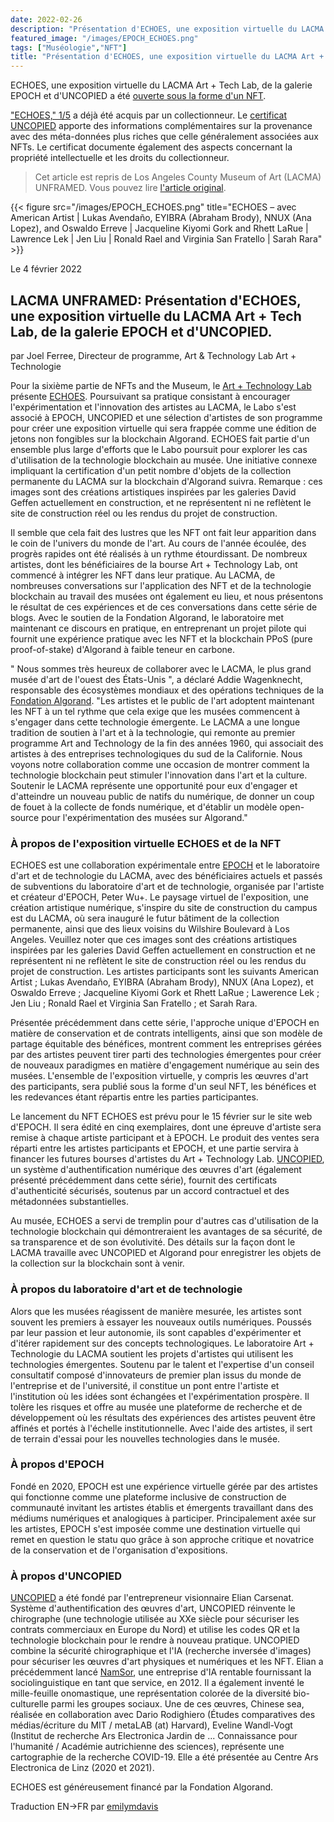 ```yaml
---
date: 2022-02-26
description: "Présentation d'ECHOES, une exposition virtuelle du LACMA Art + Tech Lab, de la galerie EPOCH et d'UNCOPIED."
featured_image: "/images/EPOCH_ECHOES.png"
tags: ["Muséologie","NFT"]
title: "Présentation d'ECHOES, une exposition virtuelle du LACMA Art + Tech Lab, de la galerie EPOCH et d'UNCOPIED."
---
```


ECHOES, une exposition virtuelle du LACMA Art + Tech Lab, de la galerie EPOCH et d'UNCOPIED a été [ouverte sous la forme d'un NFT](https://epoch.gallery/echoes-nft/).

["ECHOES," 1/5](https://www.nftexplorer.app/asset/603960750) a déjà été acquis par un collectionneur. Le [certificat UNCOPIED](https://api.uncopied.art/c/v/w) apporte des informations complémentaires sur la provenance avec des méta-données plus riches que celle généralement associées aux NFTs. 
Le certificat documente également des aspects concernant la propriété intellectuelle et les droits du collectionneur. 

>Cet article est repris de Los Angeles County Museum of Art (LACMA) UNFRAMED. Vous pouvez lire [l'article original](https://unframed.lacma.org/2022/02/04/introducing-echoes-virtual-exhibition-lacma-art-tech-lab-epoch-gallery-and-uncopied).

{{< figure src="/images/EPOCH_ECHOES.png" title="ECHOES – avec American Artist | Lukas Avendaño, EYIBRA (Abraham Brody), NNUX (Ana Lopez), and Oswaldo Erreve | Jacqueline Kiyomi Gork and Rhett LaRue | Lawrence Lek | Jen Liu | Ronald Rael and Virginia San Fratello | Sarah Rara" >}}

Le 4 février 2022

## LACMA UNFRAMED: Présentation d'ECHOES, une exposition virtuelle du LACMA Art + Tech Lab, de la galerie EPOCH et d'UNCOPIED.
par Joel Ferree, Directeur de programme, Art & Technology Lab Art + Technologie

Pour la sixième partie de NFTs and the Museum, le [Art + Technology Lab](https://www.lacma.org/lab) présente [ECHOES](https://epoch.gallery/echoes). Poursuivant sa pratique consistant à encourager l'expérimentation et l'innovation des artistes au LACMA, le Labo s'est associé à EPOCH, UNCOPIED et une sélection d'artistes de son programme pour créer une exposition virtuelle qui sera frappée comme une édition de jetons non fongibles sur la blockchain Algorand. ECHOES fait partie d'un ensemble plus large d'efforts que le Labo poursuit pour explorer les cas d'utilisation de la technologie blockchain au musée. Une initiative connexe impliquant la certification d'un petit nombre d'objets de la collection permanente du LACMA sur la blockchain d'Algorand suivra. Remarque : ces images sont des créations artistiques inspirées par les galeries David Geffen actuellement en construction, et ne représentent ni ne reflètent le site de construction réel ou les rendus du projet de construction.

Il semble que cela fait des lustres que les NFT ont fait leur apparition dans le coin de l'univers du monde de l'art. Au cours de l'année écoulée, des progrès rapides ont été réalisés à un rythme étourdissant. De nombreux artistes, dont les bénéficiaires de la bourse Art + Technology Lab, ont commencé à intégrer les NFT dans leur pratique. Au LACMA, de nombreuses conversations sur l'application des NFT et de la technologie blockchain au travail des musées ont également eu lieu, et nous présentons le résultat de ces expériences et de ces conversations dans cette série de blogs. Avec le soutien de la Fondation Algorand, le laboratoire met maintenant ce discours en pratique, en entreprenant un projet pilote qui fournit une expérience pratique avec les NFT et la blockchain PPoS (pure proof-of-stake) d'Algorand à faible teneur en carbone.

" Nous sommes très heureux de collaborer avec le LACMA, le plus grand musée d'art de l'ouest des États-Unis ", a déclaré Addie Wagenknecht, responsable des écosystèmes mondiaux et des opérations techniques de la [Fondation Algorand](https://algorand.foundation/). "Les artistes et le public de l'art adoptent maintenant les NFT à un tel rythme que cela exige que les musées commencent à s'engager dans cette technologie émergente. Le LACMA a une longue tradition de soutien à l'art et à la technologie, qui remonte au premier programme Art and Technology de la fin des années 1960, qui associait des artistes à des entreprises technologiques du sud de la Californie. Nous voyons notre collaboration comme une occasion de montrer comment la technologie blockchain peut stimuler l'innovation dans l'art et la culture. Soutenir le LACMA représente une opportunité pour eux d'engager et d'atteindre un nouveau public de natifs du numérique, de donner un coup de fouet à la collecte de fonds numérique, et d'établir un modèle open-source pour l'expérimentation des musées sur Algorand."

### À propos de l'exposition virtuelle ECHOES et de la NFT
ECHOES est une collaboration expérimentale entre [EPOCH](https://epoch.gallery/) et le laboratoire d'art et de technologie du LACMA, avec des bénéficiaires actuels et passés de subventions du laboratoire d'art et de technologie, organisée par l'artiste et créateur d'EPOCH, Peter Wu+. Le paysage virtuel de l'exposition, une création artistique numérique, s'inspire du site de construction du campus est du LACMA, où sera inauguré le futur bâtiment de la collection permanente, ainsi que des lieux voisins du Wilshire Boulevard à Los Angeles. Veuillez noter que ces images sont des créations artistiques inspirées par les galeries David Geffen actuellement en construction et ne représentent ni ne reflètent le site de construction réel ou les rendus du projet de construction.
Les artistes participants sont les suivants American Artist ; Lukas Avendaño, EYIBRA (Abraham Brody), NNUX (Ana Lopez), et Oswaldo Erreve ; Jacqueline Kiyomi Gork et Rhett LaRue ; Lawerence Lek ; Jen Liu ; Ronald Rael et Virginia San Fratello ; et Sarah Rara.

Présentée précédemment dans cette série, l'approche unique d'EPOCH en matière de conservation et de contrats intelligents, ainsi que son modèle de partage équitable des bénéfices, montrent comment les entreprises gérées par des artistes peuvent tirer parti des technologies émergentes pour créer de nouveaux paradigmes en matière d'engagement numérique au sein des musées. L'ensemble de l'exposition virtuelle, y compris les œuvres d'art des participants, sera publié sous la forme d'un seul NFT, les bénéfices et les redevances étant répartis entre les parties participantes.

Le lancement du NFT ECHOES est prévu pour le 15 février sur le site web d'EPOCH. Il sera édité en cinq exemplaires, dont une épreuve d'artiste sera remise à chaque artiste participant et à EPOCH. Le produit des ventes sera réparti entre les artistes participants et EPOCH, et une partie servira à financer les futures bourses d'artistes du Art + Technology Lab. [UNCOPIED](https://uncopied.art), un système d'authentification numérique des œuvres d'art (également présenté précédemment dans cette série), fournit des certificats d'authenticité sécurisés, soutenus par un accord contractuel et des métadonnées substantielles.

Au musée, ECHOES a servi de tremplin pour d'autres cas d'utilisation de la technologie blockchain qui démontreraient les avantages de sa sécurité, de sa transparence et de son évolutivité. Des détails sur la façon dont le LACMA travaille avec UNCOPIED et Algorand pour enregistrer les objets de la collection sur la blockchain sont à venir.

### À propos du laboratoire d'art et de technologie
Alors que les musées réagissent de manière mesurée, les artistes sont souvent les premiers à essayer les nouveaux outils numériques. Poussés par leur passion et leur autonomie, ils sont capables d'expérimenter et d'itérer rapidement sur des concepts technologiques. Le laboratoire Art + Technologie du LACMA soutient les projets d'artistes qui utilisent les technologies émergentes. Soutenu par le talent et l'expertise d'un conseil consultatif composé d'innovateurs de premier plan issus du monde de l'entreprise et de l'université, il constitue un pont entre l'artiste et l'institution où les idées sont échangées et l'expérimentation prospère. Il tolère les risques et offre au musée une plateforme de recherche et de développement où les résultats des expériences des artistes peuvent être affinés et portés à l'échelle institutionnelle. Avec l'aide des artistes, il sert de terrain d'essai pour les nouvelles technologies dans le musée.

### À propos d'EPOCH
Fondé en 2020, EPOCH est une expérience virtuelle gérée par des artistes qui fonctionne comme une plateforme inclusive de construction de communauté invitant les artistes établis et émergents travaillant dans des médiums numériques et analogiques à participer. Principalement axée sur les artistes, EPOCH s'est imposée comme une destination virtuelle qui remet en question le statu quo grâce à son approche critique et novatrice de la conservation et de l'organisation d'expositions.

### À propos d'UNCOPIED

[UNCOPIED](https://uncopied.art/) a été fondé par l'entrepreneur visionnaire Elian Carsenat. Système d'authentification des œuvres d'art, UNCOPIED réinvente le chirographe (une technologie utilisée au XXe siècle pour sécuriser les contrats commerciaux en Europe du Nord) et utilise les codes QR et la technologie blockchain pour le rendre à nouveau pratique. UNCOPIED combine la sécurité chirographique et l'IA (recherche inversée d'images) pour sécuriser les œuvres d'art physiques et numériques et les NFT. Elian a précédemment lancé [NamSor](https://namsor.app/), une entreprise d'IA rentable fournissant la sociolinguistique en tant que service, en 2012. Il a également inventé le mille-feuille onomastique, une représentation colorée de la diversité bio-culturelle parmi les groupes sociaux. Une de ces œuvres, Chinese sea, réalisée en collaboration avec Dario Rodighiero (Études comparatives des médias/écriture du MIT / metaLAB (at) Harvard), Eveline Wandl-Vogt (Institut de recherche Ars Electronica Jardin de ... Connaissance pour l'humanité / Académie autrichienne des sciences), représente une cartographie de la recherche COVID-19. Elle a été présentée au Centre Ars Electronica de Linz (2020 et 2021).

ECHOES est généreusement financé par la Fondation Algorand.

Traduction EN->FR par [emilymdavis](https://www.fiverr.com/emilymdavis)